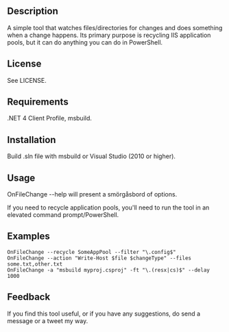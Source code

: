 ﻿Description
-----------
A simple tool that watches files/directories for changes and does something
when a change happens. Its primary purpose is recycling IIS application pools,
but it can do anything you can do in PowerShell.

License
-------
See LICENSE.

Requirements
------------
.NET 4 Client Profile, msbuild.

Installation
------------
Build .sln file with msbuild or Visual Studio (2010 or higher).

Usage
-----
OnFileChange --help will present a smörgåsbord of options.

If you need to recycle application pools, you'll need to run the tool in an
elevated command prompt/PowerShell.

Examples
--------
    OnFileChange --recycle SomeAppPool --filter "\.config$"
    OnFileChange --action "Write-Host $file $changeType" --files some.txt,other.txt
    OnFileChange -a "msbuild myproj.csproj" -ft "\.(resx|cs)$" --delay 1000

Feedback
--------
If you find this tool useful, or if you have any suggestions,
do send a message or a tweet my way.
